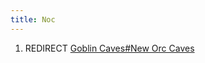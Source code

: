 ```yaml
---
title: Noc
---
```


1.  REDIRECT [Goblin Caves#New Orc
    Caves](Goblin_Caves#New_Orc_Caves "wikilink")